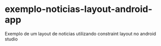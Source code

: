# exemplo-noticias-layout-android-app
Exemplo de um layout de noticias utilizando constraint layout no android studio
